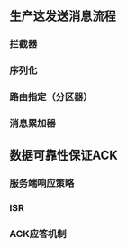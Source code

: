 ## 生产这发送消息流程

### 拦截器

### 序列化

### 路由指定（分区器）

### 消息累加器

## 数据可靠性保证ACK

### 服务端响应策略

### ISR

### ACK应答机制

